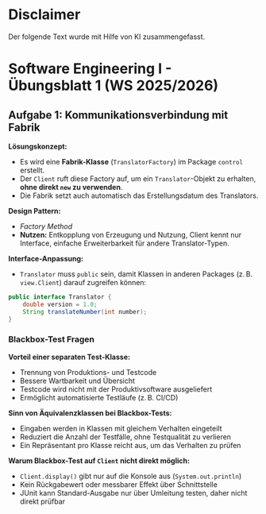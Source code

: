 # Disclaimer
Der folgende Text wurde mit Hilfe von KI zusammengefasst.

# Software Engineering I - Übungsblatt 1 (WS 2025/2026)

## Aufgabe 1: Kommunikationsverbindung mit Fabrik

**Lösungskonzept:**  
- Es wird eine **Fabrik-Klasse** (`TranslatorFactory`) im Package `control` erstellt.  
- Der `Client` ruft diese Factory auf, um ein `Translator`-Objekt zu erhalten, **ohne direkt `new` zu verwenden**.  
- Die Fabrik setzt auch automatisch das Erstellungsdatum des Translators.

**Design Pattern:**  
- *Factory Method*  
- **Nutzen:** Entkopplung von Erzeugung und Nutzung, Client kennt nur Interface, einfache Erweiterbarkeit für andere Translator-Typen.

**Interface-Anpassung:**  
- `Translator` muss `public` sein, damit Klassen in anderen Packages (z. B. `view.Client`) darauf zugreifen können:
```java
public interface Translator {
    double version = 1.0;
    String translateNumber(int number);
}
```

### Blackbox-Test Fragen

**Vorteil einer separaten Test-Klasse:**  
- Trennung von Produktions- und Testcode  
- Bessere Wartbarkeit und Übersicht  
- Testcode wird nicht mit der Produktivsoftware ausgeliefert  
- Ermöglicht automatisierte Testläufe (z. B. CI/CD)

**Sinn von Äquivalenzklassen bei Blackbox-Tests:**  
- Eingaben werden in Klassen mit gleichem Verhalten eingeteilt  
- Reduziert die Anzahl der Testfälle, ohne Testqualität zu verlieren  
- Ein Repräsentant pro Klasse reicht aus, um das Verhalten zu prüfen

**Warum Blackbox-Test auf `Client` nicht direkt möglich:**  
- `Client.display()` gibt nur auf die Konsole aus (`System.out.println`)  
- Kein Rückgabewert oder messbarer Effekt über Schnittstelle  
- JUnit kann Standard-Ausgabe nur über Umleitung testen, daher nicht direkt prüfbar

